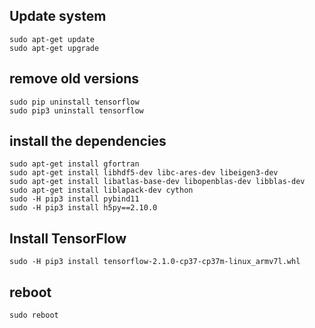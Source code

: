 
## Update system
```shell
sudo apt-get update
sudo apt-get upgrade
```

## remove old versions
```shell
sudo pip uninstall tensorflow
sudo pip3 uninstall tensorflow
```

## install the dependencies 
```shell
sudo apt-get install gfortran
sudo apt-get install libhdf5-dev libc-ares-dev libeigen3-dev
sudo apt-get install libatlas-base-dev libopenblas-dev libblas-dev
sudo apt-get install liblapack-dev cython
sudo -H pip3 install pybind11
sudo -H pip3 install h5py==2.10.0
```

## Install TensorFlow
```shell
sudo -H pip3 install tensorflow-2.1.0-cp37-cp37m-linux_armv7l.whl
```
## reboot
`sudo reboot`
